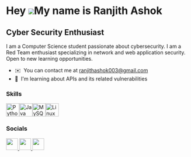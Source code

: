Hey ![](https://user-images.githubusercontent.com/18350557/176309783-0785949b-9127-417c-8b55-ab5a4333674e.gif)My name is Ranjith Ashok
=====================================================================================================================================

Cyber Security Enthusiast 
-------------------------

I am a Computer Science student passionate about cybersecurity. I am a Red Team enthusiast specializing in network and web application security. Open to new learning opportunities.

* ✉️  You can contact me at [ranjithashok003@gmail.com](mailto:ranjithashok003@gmail.com)
* 🧠  I'm learning about APIs and its related vulnerabilities

### Skills


<p align="left">
<a href="https://www.python.org/" target="_blank" rel="noreferrer"><img src="https://cdn-icons-png.flaticon.com/512/5968/5968286.png" width="36" height="36" alt="Python" /></a><a href="https://www.oracle.com/java/" target="_blank" rel="noreferrer"><img src="https://www.vectorlogo.zone/logos/java/java-icon.svg" width="36" height="36" alt="Java" /></a><a href="https://www.mysql.com/" target="_blank" rel="noreferrer"><img src="https://www.svgviewer.dev/static-svgs/477155/mysql.svg" width="36" height="36" alt="MySQL" /></a><a href="https://www.linux.org" target="_blank" rel="noreferrer"><img src="https://upload.wikimedia.org/wikipedia/commons/thumb/f/f1/Icons8_flat_linux.svg/768px-Icons8_flat_linux.svg.png?20170610200026" width="36" height="36" alt="Linux" /></a>
</p>


### Socials

<p align="left"> <a href="https://www.dev.to/wh1tedev1l" target="_blank" rel="noreferrer"> <picture> <source media="(prefers-color-scheme: dark)" srcset="https://d2fltix0v2e0sb.cloudfront.net/dev-black.png" /> <source media="(prefers-color-scheme: light)" srcset="https://raw.githubusercontent.com/danielcranney/readme-generator/main/public/icons/socials/devdotto.svg" /> <img src="https://raw.githubusercontent.com/danielcranney/readme-generator/main/public/icons/socials/devdotto.svg" width="32" height="32" /> </picture> </a> <a href="https://www.github.com/ranjithashok003" target="_blank" rel="noreferrer"> <picture> <source media="(prefers-color-scheme: dark)" srcset="https://w7.pngwing.com/pngs/198/41/png-transparent-github-logo-media-social-glossy-square-social-media-icons-icon.png" /> <source media="(prefers-color-scheme: light)" srcset="https://e7.pngegg.com/pngimages/914/758/png-clipart-computer-icons-logo-github-github-logo-logo-computer-program-thumbnail.png" /> <img src="https://e7.pngegg.com/pngimages/914/758/png-clipart-computer-icons-logo-github-github-logo-logo-computer-program-thumbnail.png" width="32" height="32" /> </picture> </a> <a href="https://www.linkedin.com/in/ranjith-ashok-5aa923220" target="_blank" rel="noreferrer"> <picture> <source media="(prefers-color-scheme: dark)" srcset="https://www.vectorico.com/wp-content/uploads/2018/02/LinkedIn-Icon-Squircle-Dark.png" /> <source media="(prefers-color-scheme: light)" srcset="https://raw.githubusercontent.com/danielcranney/readme-generator/main/public/icons/socials/linkedin.svg" /> <img src="https://raw.githubusercontent.com/danielcranney/readme-generator/main/public/icons/socials/linkedin.svg" width="32" height="32" /> </picture> </a></p>

<!--
**ranjithashok003/ranjithashok003** is a ✨ _special_ ✨ repository because its `README.md` (this file) appears on your GitHub profile.

Here are some ideas to get you started:

- 🔭 I’m currently working on ...
- 🌱 I’m currently learning ...
- 👯 I’m looking to collaborate on ...
- 🤔 I’m looking for help with ...
- 💬 Ask me about ...
- 📫 How to reach me: ...
- 😄 Pronouns: ...
- ⚡ Fun fact: ...
-->
